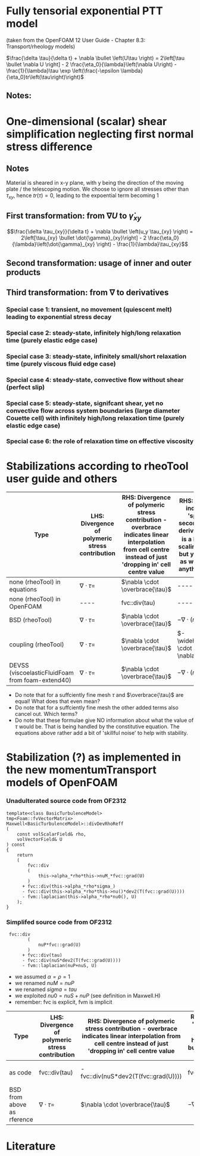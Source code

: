 # Fully tensorial exponential PTT model

(taken from the OpenFOAM 12 User Guide - Chapter 8.3: Transport/rheology models)

$\frac{\delta \tau}{\delta t} + \nabla \bullet \left(U\tau  \right) = 2\left[\tau  \bullet \nabla U \right] - 2 \frac{\eta_0}{\lambda}\left(\nabla U\right) - \frac{1}{\lambda}\tau \exp \left(\frac{-\epsilon \lambda}{\eta_0}tr\left(\tau\right)\right)$

## Notes:


# One-dimensional (scalar) shear simplification neglecting first normal stress difference

## Notes

Material is sheared in x-y plane, with y being the direction of the moving plate / the telescoping motion.
We choose to ignore all stresses other than $\tau_{xy}$, hence  $tr\left(\tau\right)=0$, leading to the expoential term becoming  $1$

## First transformation: from $\nabla U$ to $\dot{\gamma}_{xy}$

```math
\frac{\delta \tau_{xy}}{\delta t} + \nabla \bullet \left(u_y  \tau_{xy}  \right) = 2\left[\tau_{xy}  \bullet  \dot{\gamma}_{xy}\right] - 2 \frac{\eta_0}{\lambda}\left(\dot{\gamma}_{xy} \right) - \frac{1}{\lambda}\tau_{xy}
```

## Second transformation: usage of inner and outer products
## Third transformation: from $\nabla$ to derivatives

### Special case 1: transient, no movement (quiescent melt) leading to exponential stress decay

### Special case 2: steady-state, infinitely high/long relaxation time (purely elastic edge case)

### Special case 3: steady-state, infinitely small/short relaxation time (purely viscous fluid edge case)

### Special case 4: steady-state, convective flow without shear (perfect slip)

### Special case 5: steady-state, signifcant shear, yet no convective flow across system boundaries (large diameter Couette cell) with infinitely high/long relaxation time (purely elastic edge case)

### Special case 6: the role of relaxation time on effective viscosity

# Stabilizations according to rheoTool user guide and others

| Type | LHS: Divergence of polymeric stress contribution | RHS: Divergence of polymeric stress contribution - overbrace indicates linear interpolation from cell centre instead of just 'dropping in' cell centre value | RHS: Widehat indicates 'special second-order derivative'. $\eta_p$ is a habitual scaling factor, but you might as well put in anything else.   | RHS: Divergence of solvent contribution (from solvent viscosity and deformation gradient) plus stabilization terms | Helpful link |
| ---- | ---- | ---- | ---- | ---- | ---- |
| none (rheoTool)  in equations     | $\nabla \cdot \tau =$ | $\nabla \cdot \overbrace{\tau}$  | ---- |$\nabla \cdot (\eta_s \nabla U)$ | ---- |
| none (rheoTool)  in OpenFOAM     | ---- | fvc::div(tau) | ---- |fvm::laplacian(etaS)| ---- |
| BSD (rheoTool)      | $\nabla \cdot \tau =$ | $\nabla \cdot \overbrace{\tau}$  | $-\nabla \cdot (\eta_p \nabla U)$  | $\nabla \cdot  (\eta_s + \eta_p) \nabla U$ | ---- |
| coupling (rheoTool) | $\nabla \cdot \tau =$ | $\nabla \cdot \overbrace{\tau}$  | $-\widehat{\nabla \cdot (\eta_p \nabla U)}$ | $\nabla \cdot  (\eta_s + \eta_p) \nabla U$ | ---- |
| DEVSS (viscoelasticFluidFoam from foam-extend40) | $\nabla \cdot \tau =$ | $\nabla \cdot \overbrace{\tau}$  | $-\nabla \cdot (\eta_p \nabla U)$ | $\nabla \cdot  (\eta_s + \eta_p) \nabla U$ |(https://github.com/Unofficial-Extend-Project-Mirror/foam-extend-foam-extend-4.0/blob/268bb07d15d8d2de5df531f7702df54da05f15ad/src/transportModels/viscoelastic/viscoelasticLaws/Giesekus/Giesekus.C)[here]|

- Do note that for a suffciently fine mesh $\tau$ and $\overbrace{\tau}$ are equal! What does that even mean?
- Do note that for a suffciently fine mesh the other added terms also cancel out. Which terms?
- Do note that these formulae give NO information about what the value of $\tau$ would be. That is being handled by the constitutive equation. The equations above rather add a bit of 'skillful noise' to help with stability.


# Stabilization (?) as implemented in the new momentumTransport models of OpenFOAM
### Unadulterated source code from OF2312
```
template<class BasicTurbulenceModel>
tmp<Foam::fvVectorMatrix>
Maxwell<BasicTurbulenceModel>::divDevRhoReff
(
    const volScalarField& rho,
    volVectorField& U
) const
{
    return
    (
        fvc::div
        (
            this->alpha_*rho*this->nuM_*fvc::grad(U)
        )
      + fvc::div(this->alpha_*rho*sigma_)
      - fvc::div(this->alpha_*rho*this->nu()*dev2(T(fvc::grad(U))))
      - fvm::laplacian(this->alpha_*rho*nu0(), U)
    );
}
```
### Simplifed source code from OF2312
 
```
 fvc::div
        (
            nuP*fvc::grad(U)
        )
      + fvc::div(tau)
      - fvc::div(nuS*dev2(T(fvc::grad(U))))
      - fvm::laplacian(nuP+nuS, U)
```
- we assumed $\alpha = \rho= 1$
- we renamed $nuM = nuP$
- we renamed $sigma= tau$
- we exploited $nu0 = nuS+nuP$ (see definition in Maxwell.H)
- remember: fvc is explicit, fvm is implicit

| Type | LHS: Divergence of polymeric stress contribution | RHS: Divergence of polymeric stress contribution - overbrace indicates linear interpolation from cell centre instead of just 'dropping in' cell centre value | RHS: Widehat indicates 'special second-order derivative'. $\eta_p$ is a habitual scaling factor, but you might as well put in anything else.   | RHS: Divergence of solvent contribution (from solvent viscosity and deformation gradient) plus stabilization terms |
| ---------- | ---- | ---- | ---- | ---- |
| as code    | fvc::div(tau)| - fvc::div(nuS*dev2(T(fvc::grad(U)))) |fvc::div(nuP*fvc::grad(U)) | -fvm::laplacian(nuP+nuS, U)|
| BSD from above as rference |  $\nabla \cdot \tau =$ | $\nabla \cdot \overbrace{\tau}$  | $-\nabla \cdot (\eta_p \nabla U)$  | $\nabla \cdot  (\eta_s + \eta_p) \nabla U$ |

# Literature

